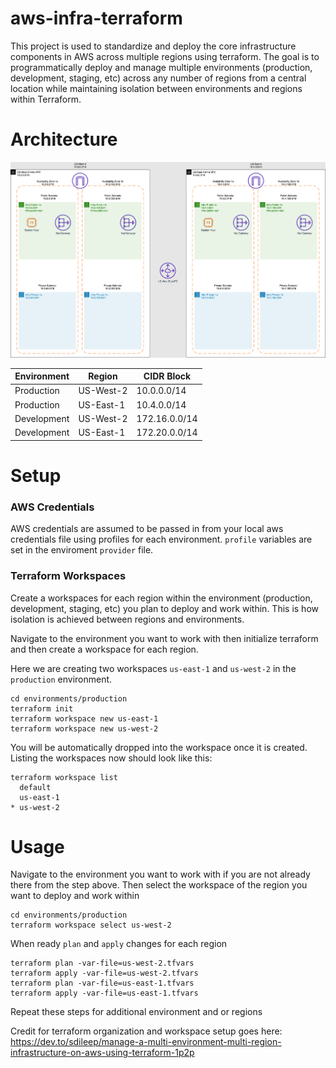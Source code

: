 # aws-infra-terraform
This project is used to standardize and deploy the core infrastructure 
components in AWS across multiple regions using terraform. The goal is
to programmatically deploy and manage multiple environments (production, 
development, staging, etc) across any number of regions from a central 
location while maintaining isolation between environments and regions 
within Terraform.

# Architecture

![AWS Infra Topology](./aws-infra-topology.png)

| Environment | Region    | CIDR Block    |
|-------------|-----------|---------------|
| Production  | US-West-2 | 10.0.0.0/14   |
| Production  | US-East-1 | 10.4.0.0/14   |
| Development | US-West-2 | 172.16.0.0/14 |
| Development | US-East-1 | 172.20.0.0/14 |


# Setup
### AWS Credentials
AWS credentials are assumed to be passed in from your local aws credentials 
file using profiles for each environment. `profile` variables are set in the 
enviroment `provider` file.

### Terraform Workspaces
Create a workspaces for each region within the environment 
(production, development, staging, etc) you plan to deploy
and work within. This is how isolation is achieved between regions and 
environments.

Navigate to the environment you want to work with then 
initialize terraform and then create a workspace for each region.

Here we are creating two workspaces `us-east-1` and `us-west-2`
in the `production` environment.
```text
cd environments/production
terraform init
terraform workspace new us-east-1
terraform workspace new us-west-2
```
You will be automatically dropped into the workspace 
once it is created. Listing the workspaces now should look like this:
```text
terraform workspace list         
  default
  us-east-1
* us-west-2
```

# Usage
Navigate to the environment you want to work with if you are not already 
there from the step above. Then select the workspace of the region you 
want to deploy and work within
```text
cd environments/production 
terraform workspace select us-west-2
```
When ready `plan` and `apply` changes for each region
```
terraform plan -var-file=us-west-2.tfvars
terraform apply -var-file=us-west-2.tfvars
terraform plan -var-file=us-east-1.tfvars
terraform apply -var-file=us-east-1.tfvars
```

Repeat these steps for additional environment and or regions


Credit for terraform organization and workspace setup goes here:
https://dev.to/sdileep/manage-a-multi-environment-multi-region-infrastructure-on-aws-using-terraform-1p2p